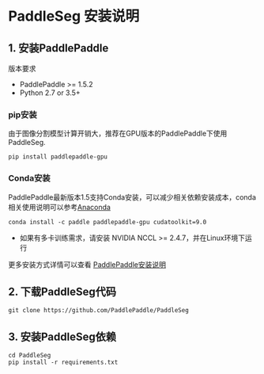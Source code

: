 # PaddleSeg 安装说明

## 1. 安装PaddlePaddle

版本要求
* PaddlePaddle >= 1.5.2
* Python 2.7 or 3.5+

### pip安装
 
由于图像分割模型计算开销大，推荐在GPU版本的PaddlePaddle下使用PaddleSeg.
 
```
pip install paddlepaddle-gpu
```

### Conda安装
 
PaddlePaddle最新版本1.5支持Conda安装，可以减少相关依赖安装成本，conda相关使用说明可以参考[Anaconda](https://www.anaconda.com/distribution/)
 
```
conda install -c paddle paddlepaddle-gpu cudatoolkit=9.0
```
 
 * 如果有多卡训练需求，请安装 NVIDIA NCCL >= 2.4.7，并在Linux环境下运行
 
更多安装方式详情可以查看 [PaddlePaddle安装说明](https://www.paddlepaddle.org.cn/documentation/docs/zh/beginners_guide/install/index_cn.html)
 

## 2. 下载PaddleSeg代码
 
```
git clone https://github.com/PaddlePaddle/PaddleSeg
```
 

## 3. 安装PaddleSeg依赖
 
```
cd PaddleSeg
pip install -r requirements.txt
```
